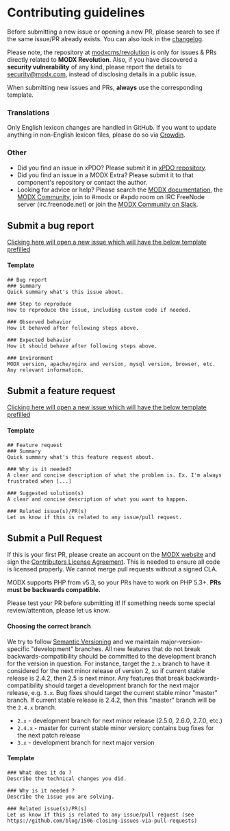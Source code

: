 # Contributing guidelines
Before submitting a new issue or opening a new PR, please search to see if the same issue/PR already exists. You can also look in the [changelog](https://github.com/modxcms/revolution/blob/develop/core/docs/changelog.txt).

Please note, the repository at [modxcms/revolution](https://github.com/modxcms/revolution/) is only for issues & PRs directly related to **MODX Revolution**. Also, if you have discovered a **security vulnerability** of any kind, please report the details to security@modx.com, instead of disclosing details in a public issue.

When submitting new issues and PRs, **always** use the corresponding template.

### Translations
Only English lexicon changes are handled in GitHub. If you want to update anything in non-English lexicon files, please do so via [Crowdin](http://translate.modx.com).

### Other
 * Did you find an issue in xPDO? Please submit it in [xPDO repository](https://github.com/modxcms/xpdo).
 * Did you find an issue in a MODX Extra? Please submit it to that component's repository or contact the author.
 * Looking for advice or help? Please search the [MODX documentation](https://docs.modx.com/), the [MODX Community](https://community.modx.com/), join to #modx or #xpdo room on IRC FreeNode server (irc.freenode.net) or join the [MODX Community on Slack](https://modx.org/).

## Submit a bug report

[Clicking here will open a new issue which will have the below template prefilled](https://github.com/modxcms/revolution/issues/new?title=%5BBug%5D%20&?template=bug_report.md)

#### Template

    ## Bug report
    ### Summary
    Quick summary what's this issue about.
    
    ### Step to reproduce
    How to reproduce the issue, including custom code if needed.
    
    ### Observed behavior
    How it behaved after following steps above.
    
    ### Expected behavior
    How it should behave after following steps above.
    
    ### Environment
    MODX version, apache/nginx and version, mysql version, browser, etc. Any relevant information.

## Submit a feature request

[Clicking here will open a new issue which will have the below template prefilled](https://github.com/modxcms/revolution/issues/new?title=%5BFeature%20request%5D%20&?template=feature_report.md)

#### Template

    ## Feature request
    ### Summary
    Quick summary what's this feature request about.
    
    ### Why is it needed?
    A clear and concise description of what the problem is. Ex. I'm always frustrated when [...]
    
    ### Suggested solution(s)
    A clear and concise description of what you want to happen.
    
    ### Related issue(s)/PR(s)
    Let us know if this is related to any issue/pull request.

## Submit a Pull Request
If this is your first PR, please create an account on the [MODX website](http://www.modx.com) and sign the [Contributors License Agreement](http://develop.modx.com/contribute/cla/). This is needed to ensure all code is licensed properly. We cannot merge pull requests without a signed CLA.

MODX supports PHP from v5.3, so your PRs have to work on PHP 5.3+. **PRs must be backwards compatible.**

Please test your PR before submitting it! If something needs some special review/attention, please let us know.

#### Choosing the correct branch
We try to follow [Semantic Versioning](http://semver.org/) and we maintain major-version-specific "development" branches. All new features that do not break backwards-compatibility should be committed to the development branch for the version in question. For instance, target the `2.x` branch to have it considered for the next minor release of version 2, so if current stable release is 2.4.2, then 2.5 is next minor. Any features that break backwards-compatibility should target a development branch for the next major release, e.g. `3.x`. Bug fixes should target the current stable minor "master" branch. If current stable release is 2.4.2, then this "master" branch will be the `2.4.x` branch.

* `2.x` - development branch for next minor release (2.5.0, 2.6.0, 2.7.0, etc.)
* `2.4.x` - master for current stable minor version; contains bug fixes for the next patch release
* `3.x` - development branch for next major version

#### Template

    ### What does it do ?
    Describe the technical changes you did.

    ### Why is it needed ?
    Describe the issue you are solving.

    ### Related issue(s)/PR(s)
    Let us know if this is related to any issue/pull request (see https://github.com/blog/1506-closing-issues-via-pull-requests)
